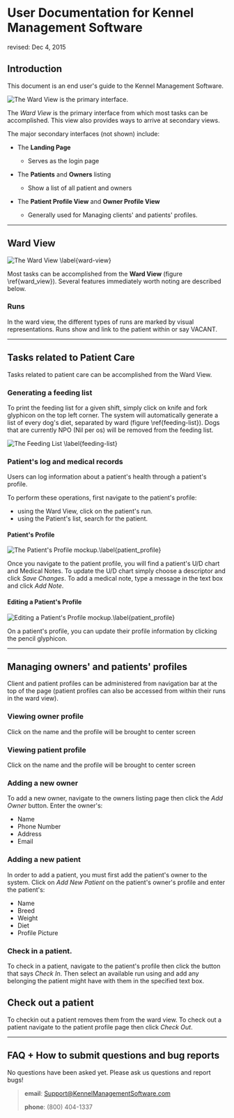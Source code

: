 # User Documentation for Kennel Management Software

revised: Dec 4, 2015 

<!-- TODO: add table of contents, or navigation of some sort -->
<!-- TODO: replace the mockup images with real images -->

## Introduction

This document is an end user's guide to the Kennel Management Software.

![The *Ward View* is the primary interface.](ward_view.png)

The *Ward View* is the primary interface from which most tasks can be
accomplished. This view also provides ways to arrive at secondary views.

The major secondary interfaces (not shown) include:

- The **Landing Page** 

    + Serves as the login page

- The **Patients** and  **Owners** listing 

    + Show a list of all patient and owners

- The **Patient Profile View** and **Owner Profile View**

    - Generally used for Managing clients' and patients' profiles.


-------------------------------------------------------------------

## Ward View

![The *Ward View* \label{ward-view}](ward-view.png)

Most tasks can be accomplished from the **Ward View** (figure \ref{ward_view}). 
Several features immediately worth noting are described below.

### Runs

In the ward view, the different types of runs are marked by visual
representations. Runs show and link to the patient within or say VACANT.

-------------------------------------------------------------------

## Tasks related to Patient Care

Tasks related to patient care can be accomplished from the Ward View.

### Generating a feeding list

To print the feeding list for a given shift, 
simply click on knife and fork glyphicon on the top left corner. 
The system will automatically generate a
list of every dog's diet, separated by ward (figure \ref{feeding-list}). Dogs
that are currently NPO (Nil per os) will be removed from the feeding
list.

![The *Feeding List* \label{feeding-list}](feeding-list.png)

### Patient's log and medical records

Users can log information about a patient's health through a patient's profile.

To perform these operations, first navigate to the patient's profile:

- using the Ward View, click on the patient's run.
- using the Patient's list, search for the patient.

#### Patient's Profile

![The *Patient's Profile* mockup.\label{patient_profile}](patient_profile.png)

Once you navigate to the patient profile, you will find a patient's U/D chart and Medical Notes.
To update the U/D chart simply choose a descriptor and click *Save Changes*.
To add a medical note, type a message in the text box and click *Add Note*.

#### Editing a Patient's Profile 

![Editing a *Patient's Profile* mockup.\label{patient_profile}](edit_patient.png)

On a patient's profile, you can update their profile information by clicking the pencil glyphicon.

-------------------------------------------------------------------

## Managing owners' and patients' profiles

Client and patient profiles can be administered from navigation bar at the
top of the page (patient profiles can also be accessed from within
their runs in the ward view).

### Viewing owner profile

Click on the name and the profile will be brought to center screen

### Viewing patient profile

Click on the name and the profile will be brought to center screen

### Adding a new owner

To add a new owner, navigate to the owners listing page then click the *Add Owner* button.
Enter the owner's:

- Name
- Phone Number
- Address
- Email


### Adding a new patient

In order to add a patient, you must first add the patient's owner to the system.
Click on *Add New Patient* on the patient's owner's profile and enter the patient's:

- Name
- Breed
- Weight
- Diet
- Profile Picture


### Check in a patient. 

To check in a patient, navigate to the patient's profile then click the button that says *Check In*.
Then select an available run using and add any belonging the patient might have with them in the specified text box.


## Check out a patient

To checkin out a patient removes them from the ward view. 
To check out a patient navigate to the patient profile page then click *Check Out*.


-------------------------------------------------------------------

## FAQ + How to submit questions and bug reports

No questions have been asked yet. Please ask us questions and report bugs! 

> **email**: <Support@KennelManagementSoftware.com>
> 
> **phone**: (800) 404-1337

